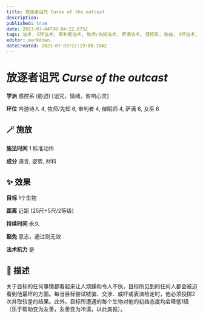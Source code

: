 ```yaml
---
title: 放逐者诅咒 Curse of the outcast
description: 
published: true
date: 2023-07-04T00:04:22.675Z
tags: 法术, 6环法术, 审判者法术, 牧师/先知法术, 萨满法术, 惑控系, 胁迫, 4环法术, 女巫法术, 吟游诗人法术, 催眠师法术, 诅咒，情绪，影响心灵
editor: markdown
dateCreated: 2023-07-03T22:19:00.104Z
---
```


# **放逐者诅咒** *Curse of the outcast*

**学派** 惑控系 (胁迫) \[诅咒，情绪，影响心灵\] 

**环位** 吟游诗人 4, 牧师/先知 6, 审判者 4, 催眠师 4, 萨满 6, 女巫 6

## 🪄 施放

**施法时间** 1 标准动作

**成分** 语言, 姿势, 材料

## ✨ 效果 

**目标** 1个生物 

**距离** 近距 (25尺+5尺/2等级)  

**持续时间** 永久 

**豁免** 意志，通过则无效

**法术抗力** 是

## 📖 描述

关于目标的任何事情都看起来让人烦躁和令人不快，目标所见到的任何人都会被迫看到他最坏的方面。每当目标尝试唬骗、交涉、威吓或表演检定时，他必须投掷2次并取较差的结果。此外，目标所遭遇的每个生物对他的初始态度均会降低1级（乐于帮助变为友善，友善变为冷漠，以此类推）。
    